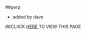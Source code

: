 ##perp
- added by dave


##CLIICK <a href="https://emex4gman.github.io/perp/" > HERE </a>  TO VIEW THIS PAGE 
